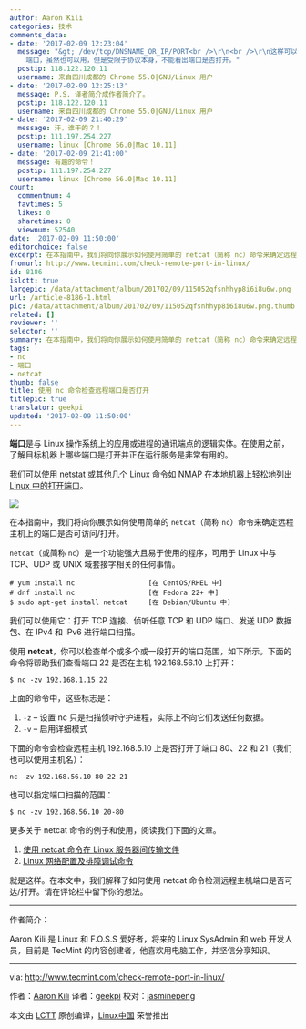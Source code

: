 ```yaml
---
author: Aaron Kili
categories: 技术
comments_data:
- date: '2017-02-09 12:23:04'
  message: "&gt; /dev/tcp/DNSNAME_OR_IP/PORT<br />\r\n<br />\r\n这样可以测 tcp 端口，至于 udp
    端口，虽然也可以用，但是受限于协议本身，不能看出端口是否打开。"
  postip: 118.122.120.11
  username: 来自四川成都的 Chrome 55.0|GNU/Linux 用户
- date: '2017-02-09 12:25:13'
  message: P.S. 译者简介成作者简介了。
  postip: 118.122.120.11
  username: 来自四川成都的 Chrome 55.0|GNU/Linux 用户
- date: '2017-02-09 21:40:29'
  message: 汗，谁干的？！
  postip: 111.197.254.227
  username: linux [Chrome 56.0|Mac 10.11]
- date: '2017-02-09 21:41:00'
  message: 有趣的命令！
  postip: 111.197.254.227
  username: linux [Chrome 56.0|Mac 10.11]
count:
  commentnum: 4
  favtimes: 5
  likes: 0
  sharetimes: 0
  viewnum: 52540
date: '2017-02-09 11:50:00'
editorchoice: false
excerpt: 在本指南中，我们将向你展示如何使用简单的 netcat（简称 nc）命令来确定远程主机上的端口是否可访问/打开。
fromurl: http://www.tecmint.com/check-remote-port-in-linux/
id: 8186
islctt: true
largepic: /data/attachment/album/201702/09/115052qfsnhhyp8i6i8u6w.png
url: /article-8186-1.html
pic: /data/attachment/album/201702/09/115052qfsnhhyp8i6i8u6w.png.thumb.jpg
related: []
reviewer: ''
selector: ''
summary: 在本指南中，我们将向你展示如何使用简单的 netcat（简称 nc）命令来确定远程主机上的端口是否可访问/打开。
tags:
- nc
- 端口
- netcat
thumb: false
title: 使用 nc 命令检查远程端口是否打开
titlepic: true
translator: geekpi
updated: '2017-02-09 11:50:00'
---
```


**端口**是与 Linux 操作系统上的应用或进程的通讯端点的逻辑实体。在使用之前，了解目标机器上哪些端口是打开并正在运行服务是非常有用的。


我们可以使用 [netstat](8个实用的netcat命令实例) 或其他几个 Linux 命令如 [NMAP](https://linux.cn/tag-nmap.html) 在本地机器上轻松地[列出 Linux 中的打开端口](/article-8081-1.html)。


![](/data/attachment/album/201702/09/115052qfsnhhyp8i6i8u6w.png)


在本指南中，我们将向你展示如何使用简单的 `netcat`（简称 `nc`）命令来确定远程主机上的端口是否可访问/打开。


`netcat`（或简称 `nc`）是一个功能强大且易于使用的程序，可用于 Linux 中与 TCP、UDP 或 UNIX 域套接字相关的任何事情。



```
# yum install nc                  [在 CentOS/RHEL 中]
# dnf install nc                  [在 Fedora 22+ 中]
$ sudo apt-get install netcat     [在 Debian/Ubuntu 中]

```

我们可以使用它：打开 TCP 连接、侦听任意 TCP 和 UDP 端口、发送 UDP 数据包、在 IPv4 和 IPv6 进行端口扫描。


使用 **netcat**，你可以检查单个或多个或一段打开的端口范围，如下所示。下面的命令将帮助我们查看端口 22 是否在主机 192.168.56.10 上打开：



```
$ nc -zv 192.168.1.15 22

```

上面的命令中，这些标志是：


1. `-z` – 设置 nc 只是扫描侦听守护进程，实际上不向它们发送任何数据。
2. `-v` – 启用详细模式


下面的命令会检查远程主机 192.168.5.10 上是否打开了端口 80、22 和 21（我们也可以使用主机名）：



```
nc -zv 192.168.56.10 80 22 21

```

也可以指定端口扫描的范围：



```
$ nc -zv 192.168.56.10 20-80

```

更多关于 netcat 命令的例子和使用，阅读我们下面的文章。


1. [使用 netcat 命令在 Linux 服务器间传输文件](http://www.tecmint.com/transfer-files-between-two-linux-machines/)
2. [Linux 网络配置及排障调试命令](http://www.tecmint.com/linux-network-configuration-and-troubleshooting-commands/)


就是这样。在本文中，我们解释了如何使用 netcat 命令检测远程主机端口是否可达/打开。请在评论栏中留下你的想法。




---


作者简介：


Aaron Kili 是 Linux 和 F.O.S.S 爱好者，将来的 Linux SysAdmin 和 web 开发人员，目前是 TecMint 的内容创建者，他喜欢用电脑工作，并坚信分享知识。




---


via: <http://www.tecmint.com/check-remote-port-in-linux/>


作者：[Aaron Kili](http://www.tecmint.com/author/aaronkili/) 译者：[geekpi](https://github.com/geekpi) 校对：[jasminepeng](https://github.com/jasminepeng)


本文由 [LCTT](https://github.com/LCTT/TranslateProject) 原创编译，[Linux中国](https://linux.cn/) 荣誉推出